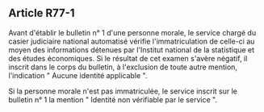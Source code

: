 Article R77-1
----
Avant d'établir le bulletin n° 1 d'une personne morale, le service chargé du
casier judiciaire national automatisé vérifie l'immatriculation de celle-ci au
moyen des informations détenues par l'Institut national de la statistique et des
études économiques. Si le résultat de cet examen s'avère négatif, il inscrit
dans le corps du bulletin, à l'exclusion de toute autre mention, l'indication "
Aucune identité applicable ".

Si la personne morale n'est pas immatriculée, le service inscrit sur le bulletin
n° 1 la mention " Identité non vérifiable par le service ".
